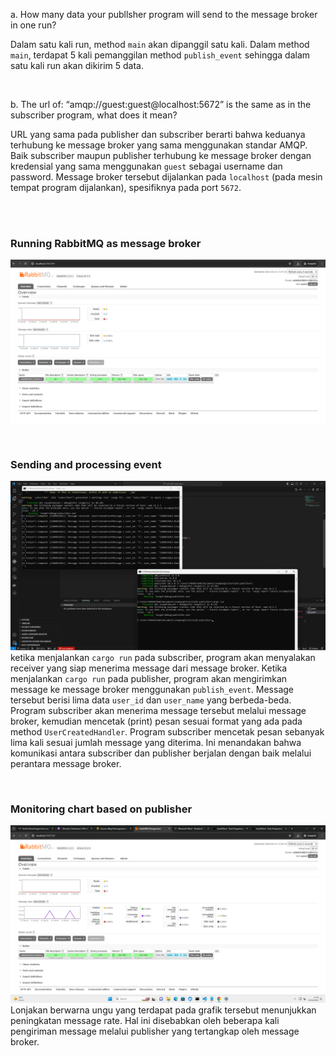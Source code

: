 a. How many data your publlsher program will send to the message broker in one run? <br>

   Dalam satu kali run, method `main` akan dipanggil satu kali. Dalam method `main`, terdapat 5 kali pemanggilan method `publish_event` sehingga dalam satu kali run akan dikirim 5 data.

<br>

b. The url of: “amqp://guest:guest@localhost:5672” is the same as in the subscriber program, what does it mean? <br>
   
   URL yang sama pada publisher dan subscriber berarti bahwa keduanya terhubung ke message broker yang sama menggunakan standar AMQP. Baik subscriber maupun publisher terhubung ke message broker dengan kredensial yang sama menggunakan `guest` sebagai username dan password. Message broker tersebut dijalankan pada `localhost` (pada mesin tempat program dijalankan), spesifiknya pada port `5672`.

<br>
<br>

### Running RabbitMQ as message broker
![First run rabbitmq screen capture](/assets/images/running-rabbit-mq1.png)

<br>

### Sending and processing event
![Sending and processing event](/assets/images/console1.png)
ketika menjalankan `cargo run` pada subscriber, program akan menyalakan receiver yang siap menerima message dari message broker. Ketika menjalankan `cargo run` pada publisher, program akan mengirimkan message ke message broker menggunakan `publish_event`. Message tersebut berisi lima data `user_id` dan `user_name` yang berbeda-beda. Program subscriber akan menerima message tersebut melalui message broker, kemudian mencetak (print) pesan sesuai format yang ada pada method `UserCreatedHandler`. Program subscriber mencetak pesan sebanyak lima kali sesuai jumlah message yang diterima. Ini menandakan bahwa komunikasi antara subscriber dan publisher berjalan dengan baik melalui perantara message broker.

<br>

### Monitoring chart based on publisher
![Monitoring chart based on publisher](/assets/images/running-rabbit-mq2.png)
Lonjakan berwarna ungu yang terdapat pada grafik tersebut menunjukkan peningkatan message rate. Hal ini disebabkan oleh beberapa kali pengiriman message melalui publisher yang tertangkap oleh message broker.

